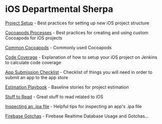 # iOS Departmental Sherpa

[Project Setup](ios_project_setup.md) - Best practices for setting up new iOS project structure

[Cocoapods Processes](cocoapods_processes.md) - Best practices for creating and using custom Cocoapods for iOS projects

[Common Cocoapods](common_cocoapods.md) - Commonly used Cocoapods

[Code Coverage](ios_code_coverage.md) - Explanation of how to setup your iOS project on Jenkins to calculate code coverage

[App Submission Checklist](ios_app_submission_checklist.md) - Checklist of things you will need in order to submit an app to the app store

[Estimation Playbook](ios_estimation_playbook.md) - Baseline stories for project estimation

[Stuff to Read](stuff_to_read.md) - Great stuff to read related to iOS

[Inspecting an .ipa file](ios_inspecting_an_ipa_file.md) - Helpful tips for inspecting an app's .ipa file

[Firebase Gotchas](firebase.md) - Firebase Realtime Database Usage and Gotchas...
